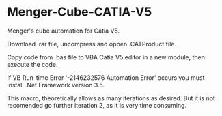 # Menger-Cube-CATIA-V5
Menger's cube automation for Catia V5.

Download .rar file, uncompress and oppen .CATProduct file.

Copy code from .bas file to VBA Catia V5 editor in a new module, then execute the code.

If  VB Run-time Error ‘-2146232576 Automation Error’ occurs you must install .Net Framework version 3.5.

This macro, theoretically allows as many iterations as desired. But it is not recomended go further iteration 2, as it is very time consuming.
